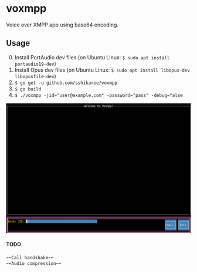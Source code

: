 # voxmpp
Voice over XMPP app using base64 encoding.
## Usage
0. Install PortAudio dev files (on Ubuntu Linux: `$ sudo apt install portaudio19-dev`)
1. Install Opus dev files (on Ubuntu Linux: `$ sudo apt install libopus-dev libopusfile-dev`)
2. `$ go get -u github.com/sshikaree/voxmpp`
3. `$ go build`
4. `$ ./voxmpp -jid="user@example.com" -password="pass" -debug=false`

![Alt text](/screenshot/voxmpp.png?raw=true)

#### TODO
    ~~Call handshake~~
    ~~Audio compression~~